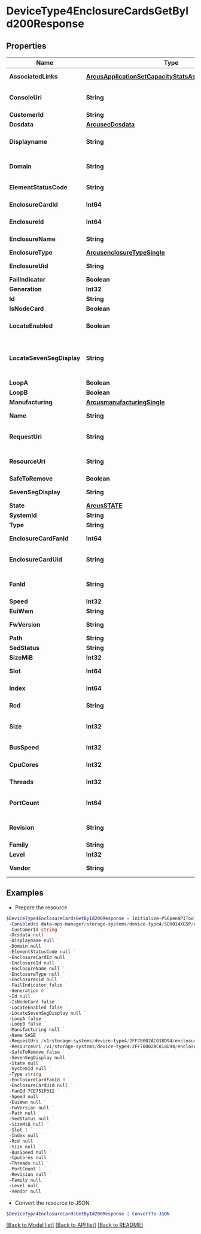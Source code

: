 # DeviceType4EnclosureCardsGetById200Response
## Properties

Name | Type | Description | Notes
------------ | ------------- | ------------- | -------------
**AssociatedLinks** | [**ArcusApplicationSetCapacityStatsAssociatedLinksInner[]**](ArcusApplicationSetCapacityStatsAssociatedLinksInner.md) | Associated Links Details | [optional] 
**ConsoleUri** | **String** | consoleUri for detailed storage object | [optional] 
**CustomerId** | **String** | customerId | [optional] 
**Dcsdata** | [**ArcusecDcsdata**](ArcusecDcsdata.md) |  | [optional] 
**Displayname** | **String** | Name to be used for display purposes | [optional] 
**Domain** | **String** | Domain that the resource belongs to | [optional] 
**ElementStatusCode** | **String** | Enclosure status code. | [optional] 
**EnclosureCardId** | **Int64** | ID of enclosure card. | [optional] 
**EnclosureId** | **Int64** | ID of the enclosure | [optional] 
**EnclosureName** | **String** | Name of the enclosure | [optional] 
**EnclosureType** | [**ArcusenclosureTypeSingle**](ArcusenclosureTypeSingle.md) |  | [optional] 
**EnclosureUid** | **String** | Unique Identifier of the enclosure. | [optional] 
**FailIndicator** | **Boolean** |  | [optional] 
**Generation** | **Int32** | generation | [optional] 
**Id** | **String** | id | [optional] 
**IsNodeCard** | **Boolean** |  | [optional] 
**LocateEnabled** | **Boolean** | Indicates if the locate beacon is enabled or not | [optional] 
**LocateSevenSegDisplay** | **String** | Seven segment display on enclosure card when locate is on | [optional] 
**LoopA** | **Boolean** |  | [optional] 
**LoopB** | **Boolean** |  | [optional] 
**Manufacturing** | [**ArcusmanufacturingSingle**](ArcusmanufacturingSingle.md) |  | [optional] 
**Name** | **String** | Name of the resource. | [optional] 
**RequestUri** | **String** | resourceUri for detailed enclosure object | [optional] 
**ResourceUri** | **String** | resourceUri for detailed enclosure object | [optional] 
**SafeToRemove** | **Boolean** |  | [optional] 
**SevenSegDisplay** | **String** | Seven segment display | [optional] 
**State** | [**ArcusSTATE**](ArcusSTATE.md) |  | [optional] 
**SystemId** | **String** | systemId | [optional] 
**Type** | **String** | type | [optional] 
**EnclosureCardFanId** | **Int64** | Numeric ID of the resource | [optional] 
**EnclosureCardUid** | **String** | Unique Identifier of the enclosure card. | [optional] 
**FanId** | **String** | SystemUid/Serial Number  of the array. | [optional] 
**Speed** | **Int32** | speed | [optional] 
**EuiWwn** | **String** | EUI/WWN | [optional] 
**FwVersion** | **String** | Firmware Version | [optional] 
**Path** | **String** | path | [optional] 
**SedStatus** | **String** | SED state of disk | [optional] 
**SizeMiB** | **Int32** | Size in MiB | [optional] 
**Slot** | **Int64** | Enclosure card PCI slot number. | [optional] 
**Index** | **Int64** | Slot id of the physical memory | [optional] 
**Rcd** | **String** | RCD of the physical memory | [optional] 
**Size** | **Int32** | Size of the physical memory of KiB | [optional] 
**BusSpeed** | **Int32** | Speed of the cpu bus | [optional] 
**CpuCores** | **Int32** | Number of Cpu Cores | [optional] 
**Threads** | **Int32** | Number of threads | [optional] 
**PortCount** | **Int64** | Number of ports on enclosure card PCI. | [optional] 
**Revision** | **String** | Revision firmware of the TPM card | [optional] 
**Family** | **String** | Family of TPM | [optional] 
**Level** | **Int32** | Level of TPM | [optional] 
**Vendor** | **String** | vendor information | [optional] 

## Examples

- Prepare the resource
```powershell
$DeviceType4EnclosureCardsGetById200Response = Initialize-PSOpenAPIToolsDeviceType4EnclosureCardsGetById200Response  -AssociatedLinks [{resourceUri&#x3D;/v1/storage-systems/device-type4/2FF70002AC01F0FF, type&#x3D;systems}, {resourceUri&#x3D;/v1/storage-systems/device-type4/2FF70002AC01F0FF/enclosures/9c3c4f29a82fd8d632ff379116fa0b8f, type&#x3D;enclosures}] `
 -ConsoleUri data-ops-manager/storage-systems/device-type4/SGH014XGSP/enclosures/9c3c4f29a82fd8d632ff379116fa0b8f/enclosure-cards/8621946048c1cb24bdfc57e9b3b460ac `
 -CustomerId string `
 -Dcsdata null `
 -Displayname null `
 -Domain null `
 -ElementStatusCode null `
 -EnclosureCardId null `
 -EnclosureId null `
 -EnclosureName null `
 -EnclosureType null `
 -EnclosureUid null `
 -FailIndicator false `
 -Generation 0 `
 -Id null `
 -IsNodeCard false `
 -LocateEnabled false `
 -LocateSevenSegDisplay null `
 -LoopA false `
 -LoopB false `
 -Manufacturing null `
 -Name SASB `
 -RequestUri /v1/storage-systems/device-type4/2FF70002AC018D94/enclosures/9c3c4f29a82fd8d632ff379116fa0b8f/enclosure-cards/8621946048c1cb24bdfc57e9b3b460ac `
 -ResourceUri /v1/storage-systems/device-type4/2FF70002AC018D94/enclosures/9c3c4f29a82fd8d632ff379116fa0b8f/enclosure-cards/8621946048c1cb24bdfc57e9b3b460ac `
 -SafeToRemove false `
 -SevenSegDisplay null `
 -State null `
 -SystemId null `
 -Type string `
 -EnclosureCardFanId 0 `
 -EnclosureCardUid null `
 -FanId 7CE751P312 `
 -Speed null `
 -EuiWwn null `
 -FwVersion null `
 -Path null `
 -SedStatus null `
 -SizeMiB null `
 -Slot 1 `
 -Index null `
 -Rcd null `
 -Size null `
 -BusSpeed null `
 -CpuCores null `
 -Threads null `
 -PortCount 1 `
 -Revision null `
 -Family null `
 -Level null `
 -Vendor null
```

- Convert the resource to JSON
```powershell
$DeviceType4EnclosureCardsGetById200Response | ConvertTo-JSON
```

[[Back to Model list]](../README.md#documentation-for-models) [[Back to API list]](../README.md#documentation-for-api-endpoints) [[Back to README]](../README.md)

